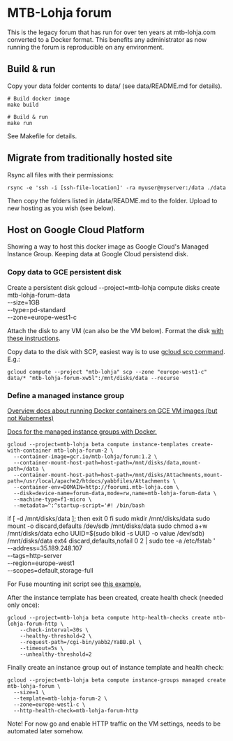 # MTB-Lohja forum

This is the legacy forum that has run for over ten years at mtb-lohja.com converted to a Docker format. This benefits
any administrator as now running the forum is reproducible on any environment.

## Build & run

Copy your data folder contents to data/ (see data/README.md for details).

    # Build docker image
    make build

    # Build & run
    make run

See Makefile for details.

## Migrate from traditionally hosted site

Rsync all files with their permissions:

    rsync -e 'ssh -i [ssh-file-location]' -ra myuser@myserver:/data ./data

Then copy the folders listed in /data/README.md to the folder. Upload to new hosting
as you wish (see below).

## Host on Google Cloud Platform

Showing a way to host this docker image as Google Cloud's Managed Instance Group. Keeping data at Google Cloud
persistend disk.

### Copy data to GCE persistent disk

Create a persistent disk
    gcloud --project=mtb-lohja compute disks create mtb-lohja-forum-data \
        --size=1GB \
        --type=pd-standard \
        --zone=europe-west1-c

Attach the disk to any VM (can also be the VM below). Format the disk
[with these instructions](https://cloud.google.com/compute/docs/disks/add-persistent-disk#formatting).

Copy data to the disk with SCP, easiest way is to use [gcloud scp command](https://cloud.google.com/sdk/gcloud/reference/compute/scp).
E.g.:

    gcloud compute --project "mtb-lohja" scp --zone "europe-west1-c" data/* "mtb-lohja-forum-xw5l":/mnt/disks/data --recurse

### Define a managed instance group

[Overview docs about running Docker containers on GCE VM images (but not Kubernetes)](
https://cloud.google.com/compute/docs/containers/deploying-containers)

[Docs for the managed instance groups with Docker.](https://cloud.google.com/sdk/gcloud/reference/alpha/compute/instance-templates/create-with-container)

    gcloud --project=mtb-lohja beta compute instance-templates create-with-container mtb-lohja-forum-2 \
      --container-image=gcr.io/mtb-lohja/forum:1.2 \
      --container-mount-host-path=host-path=/mnt/disks/data,mount-path=/data \
      --container-mount-host-path=host-path=/mnt/disks/Attachments,mount-path=/usr/local/apache2/htdocs/yabbfiles/Attachments \
      --container-env=DOMAIN=http://foorumi.mtb-lohja.com \
      --disk=device-name=forum-data,mode=rw,name=mtb-lohja-forum-data \
      --machine-type=f1-micro \
      --metadata=^:^startup-script='#! /bin/bash
if [ -d /mnt/disks/data ]; then
    exit 0
fi
sudo mkdir /mnt/disks/data
sudo mount -o discard,defaults /dev/sdb /mnt/disks/data
sudo chmod a+w /mnt/disks/data
echo UUID=$(sudo blkid -s UUID -o value /dev/sdb) /mnt/disks/data ext4 discard,defaults,nofail 0 2 | sudo tee -a /etc/fstab
' \
      --address=35.189.248.107 \
      --tags=http-server \
      --region=europe-west1 \
      --scopes=default,storage-full

For Fuse mounting init script see [this example.](https://lemag.sfeir.com/wordpress-cluster-docker-google-cloud-platform/)

After the instance template has been created, create health check (needed only once):

    gcloud --project=mtb-lohja beta compute http-health-checks create mtb-lohja-forum-http \
        --check-interval=30s \
        --healthy-threshold=2 \
        --request-path=/cgi-bin/yabb2/YaBB.pl \
        --timeout=5s \
        --unhealthy-threshold=2

Finally create an instance group out of instance template and health check:

    gcloud --project=mtb-lohja beta compute instance-groups managed create mtb-lohja-forum \
      --size=1 \
      --template=mtb-lohja-forum-2 \
      --zone=europe-west1-c \
      --http-health-check=mtb-lohja-forum-http

Note! For now go and enable HTTP traffic on the VM settings, needs to be automated later somehow.
